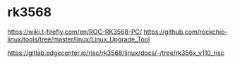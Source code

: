# rk3568

https://wiki.t-firefly.com/en/ROC-RK3568-PC/
https://github.com/rockchip-linux/tools/tree/master/linux/Linux_Upgrade_Tool

https://gitlab.edgecenter.io/risc/rk3568/linux/docs/-/tree/rk356x_v110_risc
